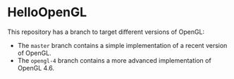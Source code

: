 # HelloOpenGL
 
This repository has a branch to target different versions of OpenGL:
- The `master` branch contains a simple implementation of a recent version of OpenGL.
- The `opengl-4` branch contains a more advanced implementation of OpenGL 4.6.
